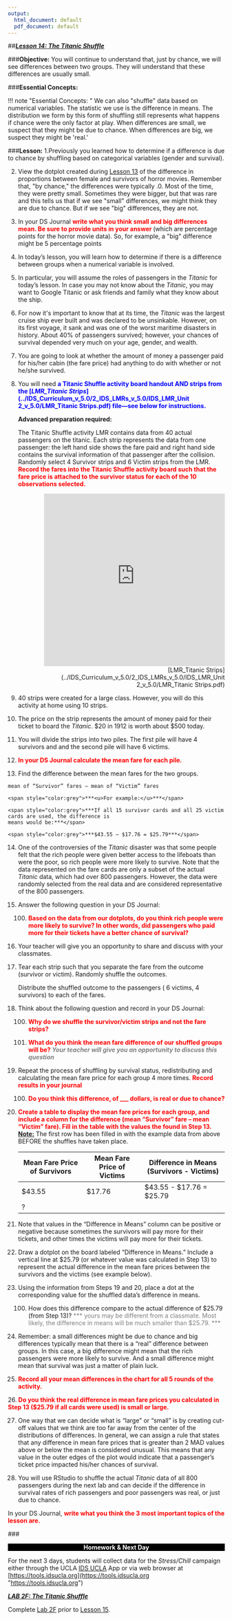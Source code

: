 ```yaml
---
output:
  html_document: default
  pdf_document: default
---
```

##***<u>Lesson 14: The Titanic Shuffle</u>***

###**Objective:**
You will continue to understand that, just by chance, we will see differences between two groups.
They will understand that these differences are usually small.



 

###**Essential Concepts:**

!!! note "Essential Concepts: "
    We can also "shuffle" data based on numerical variables. The statistic we use is the
    difference in means. The distribution we form by this form of shuffling still represents what happens if
    chance were the only factor at play. When differences are small, we suspect that they might be due to
    chance. When differences are big, we suspect they might be 'real.'

###**Lesson:**
1.Previously you learned how to determine if a difference is due to chance by
shuffling based on categorical variables (gender and survival).

2. View the dotplot created during [Lesson 13](lesson13.md) of the difference in proportions between female and
survivors of horror movies. Remember that, "by chance," the differences were typically
.0. Most of the time, they were pretty small. Sometimes they were bigger, but that was rare and
this tells us that if we see "small" differences, we might think they are due to chance. But if we
see "big" differences, they are not.

3. In your DS Journal <strong style="color:red;">write what you think small and big differences mean. Be sure
to provide units in your answer </strong> (which are percentage points for the horror movie data). So, for example, a
"big" difference might be 5 percentage points 

4. In today’s lesson, you will learn how to determine if there is a difference
between groups when a numerical variable is involved.

5. In particular, you will assume the roles of passengers in the *Titanic* for today’s lesson. In case
you  may not know about the *Titanic*, you may want to Google Titanic or ask friends and family what they know about the ship.

6. For now it's important to know that at its time, the *Titanic* was the largest cruise ship ever built and was declared to be
unsinkable. However, on its first voyage, it sank and was one of the worst maritime disasters in
history. About 40% of passengers survived; however, your chances of survival depended very
much on your age, gender, and wealth.

7. You are going to look at whether the amount of money a passenger paid
for his/her cabin (the fare price) had anything to do with whether or not he/she survived.

8. You  will need <strong style="color:blue;"> a Titanic Shuffle activity board handout AND strips from the [*LMR_Titanic Strips*](../IDS_Curriculum_v_5.0/2_IDS_LMRs_v_5.0/IDS_LMR_Unit 2_v_5.0/LMR_Titanic Strips.pdf) file—see below for instructions. </strong>

    **Advanced preparation required:**

    The Titanic Shuffle activity LMR contains data from 40 actual passengers on the titanic. Each strip
    represents the data from one passenger: the left hand side shows the fare paid and right hand
    side contains the survival information of that passenger after the collision. Randomly select 4 Survivor strips and 6 Victim strips from the LMR.  <strong style="color:red;">Record the fares into the Titanic Shuffle activity board such that the fare price is attached to the survivor status for each of the 10 observations selected.</strong>
    <div align="right"><iframe src="https://docs.google.com/viewerng/viewer?url=https://curriculum.idsucla.org/IDS_Curriculum_v_5.0_preview/2_IDS_LMRs_v_5.0/IDS_LMR_Unit 2_v_5.0/LMR_Titanic Strips.pdf&embedded=true" style=" width:420px;height:400px;" frameborder="0"></iframe><br>[LMR_Titanic Strips](../IDS_Curriculum_v_5.0/2_IDS_LMRs_v_5.0/IDS_LMR_Unit 2_v_5.0/LMR_Titanic Strips.pdf)</div>

9. 40 strips were created for a large class. However, you will do this activity at home using 10 strips.


10. The price on the strip represents the amount of money paid for their ticket to board the *Titanic*. 
$20 in 1912 is worth about $500 today.

11. You will divide the strips into two piles. The first pile will have 4 survivors and and the second pile will have 6 victims.

12. <strong style="color:red;"> In your DS Journal 
calculate the mean fare for each pile.  </strong>

13.  Find the difference between the mean fares for the two groups.

    mean of “Survivor” fares – mean of “Victim” fares

    <span style="color:grey">***<u>For example:</u>***</span>

    <span style="color:grey">***If all 15 survivor cards and all 25 victim cards are used, the difference is
    means would be:***</span>

    <span style="color:grey">***$43.55 – $17.76 = $25.79***</span>

14. One of the controversies of the *Titanic* disaster was that some people felt that the rich
people were given better access to the lifeboats than were the poor, so rich people were more
likely to survive. Note that the data represented on the fare cards are only a subset of the actual
*Titanic* data, which had over 800 passengers. However, the data were randomly selected from
the real data and are considered representative of the 800 passengers.

15. Answer the following question in your DS Journal:

    100. <strong style="color:red;"> Based on the data from our dotplots, do you think rich people were more likely to
    survive? In other words, did passengers who paid more for their tickets have a better
    chance of survival?</strong>
    

16. Your teacher will give you an opportunity to share and discuss with your classmates.

17. Tear each strip such that you separate the fare from the outcome (survivor or
victim). Randomly shuffle the outcomes.

    Distribute the shuffled outcome to the passengers ( 6 victims, 4 survivors) to each of the fares. 

18. Think about the following question and record in your DS Journal:

    100. <strong style="color:red;"> Why do we shuffle the survivor/victim strips and not the fare strips? </strong>

    100. <strong style="color:red;">What do you think the mean fare difference of our shuffled groups will be? </strong> <span style="color:grey">***Your teacher will give you an opportunity to discuss this question***</span>

19. Repeat the process of shuffling by survival status, redistributing and calculating the mean fare price for each group 4 more times. <strong style="color:red;"> Record results in your journal </strong>

    100. <strong style="color:red;"> Do you think this difference, of ___ dollars, is real or due to chance? </strong>

20. <strong style="color:red;"> Create a table to display the mean fare prices for each group, and include a column
for the difference (mean “Survivor” fare – mean “Victim” fare). Fill in the table with the values the
 found in Step 13.</strong> **<u>Note:</u>** The first row has been filled in with the example data from
above BEFORE the shuffles have taken place.

    | Mean Fare Price of Survivors | Mean Fare Price of Victims | Difference in Means (Survivors - Victims) |
    |------------------------------|----------------------------|-------------------------------------------|
    | $43.55 | $17.76 | $43.55 - $17.76 = $25.79 |
    | ? |  |  |

21. Note that values in the “Difference in Means” column can be positive or negative because
sometimes the survivors will pay more for their tickets, and other times the victims will pay more
for their tickets.

22. Draw a dotplot on the board labeled “Difference in Means.” Include a vertical line at $25.79 (or
whatever value was calculated in Step 13) to represent the actual difference in the
mean fare prices between the survivors and the victims (see example below).

   

23. Using the information from Steps 19 and 20, place a dot at the corresponding value
for the shuffled data’s difference in means. 

    100. How does this difference compare to the actual difference of $25.79 (from Step 13)?
    <span style="color:grey">*** yours may be different from a classmate. Most likely, the difference in means will be much
    smaller than $25.79. ***</span>

24. Remember:  a small differences might be due to chance and big differences typically
mean that there is a “real” difference between groups. In this case, a big difference might mean
that the rich passengers were more likely to survive. And a small difference might mean that
survival was just a matter of plain luck.

25. <strong style="color:red;"> Record all your mean differences in the chart for all 5 rounds of the activity. </strong>

26.<strong style="color:red;"> Do you think the real difference in mean fare prices you
calculated in Step 13 ($25.79 if all cards were used) is small or large. </strong>

27. One way that we can decide what is “large” or “small” is by creating cut-off values that
we think are too far away from the center of the distributions of differences. In general, we can
assign a rule that states that any difference in mean fare prices that is greater than 2 MAD values
above or below the mean is considered unusual. This means that any value in the outer edges of
the plot would indicate that a passenger’s ticket price impacted his/her chances of survival.

28. You will use RStudio to shuffle the actual *Titanic* data of all 800 passengers
during the next lab and can decide if the difference in survival rates of rich passengers and
poor passengers was real, or just due to chance.


In your DS Journal, <strong style="color:red;"> write  what you think the 3 most important topics of the lesson are.</strong>

###<p style="background: black; color: white; text-align: center;">**Homework & Next Day**</p>
For the next 3 days, students will collect data for the *Stress/Chill* campaign either through the UCLA [IDS
UCLA](../download/app.md) App or via web browser at [https://tools.idsucla.org](https://tools.idsucla.org "https://tools.idsucla.org")

[<u>***LAB 2F: The Titanic Shuffle***</u>](lab2f.md)

Complete [Lab 2F](lab2f.md) prior to [Lesson 15](lesson15.md).

